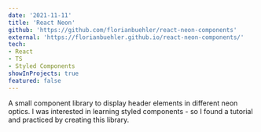 ```yaml
---
date: '2021-11-11'
title: 'React Neon'
github: 'https://github.com/florianbuehler/react-neon-components'
external: 'https://florianbuehler.github.io/react-neon-components/'
tech:
- React
- TS
- Styled Components
showInProjects: true
featured: false
---
```


A small component library to display header elements in different neon optics. I was interested in learning styled components - so I found a tutorial and practiced by creating this library.
